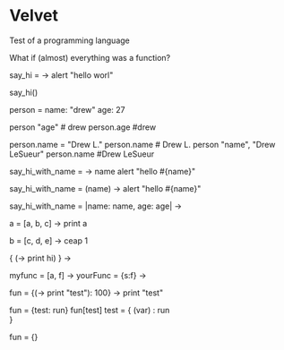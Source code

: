 # Velvet

Test of a programming language

What if (almost) everything was a function?

say_hi = ->
  alert "hello worl"

say_hi()


person =
  name: "drew"
  age: 27

person "age" # drew
person.age #drew

person.name = "Drew L."
person.name # Drew L.
person "name", "Drew LeSueur"
person.name #Drew LeSueur


say_hi_with_name = ->
  name
  alert "hello #{name}"

say_hi_with_name = (name) ->
  alert "hello #{name}"

say_hi_with_name = |name: name, age: age| ->

a = [a, b, c] -> print a

b = [c, d, e] -> ceap 1

{ (-> print hi) } ->

myfunc = [a, f] ->
yourFunc = {s:f} ->
  
fun = {(-> print "test"): 100} -> print "test"

fun = {test: run}
fun[test]
test = {
  (var) : run   
}

fun = {}


